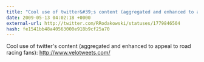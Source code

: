 ```yaml
---
title: "Cool use of twitter&#39;s content (aggregated and enhanced to appeal to road racing fans): http://www.velotweets.com/"
date: 2009-05-13 04:02:18 +0000
external-url: http://twitter.com/RRodakowski/statuses/1779846504
hash: fe1541bb48a40563000e918b9cf25a70
---
```


Cool use of twitter's content (aggregated and enhanced to appeal to road racing fans): http://www.velotweets.com/
